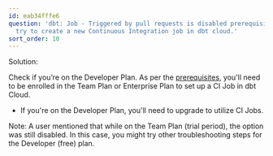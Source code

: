 ```yaml
---
id: eab34fffe6
question: 'dbt: Job - Triggered by pull requests is disabled prerequisites when I
  try to create a new Continuous Integration job in dbt cloud.'
sort_order: 10
---
```


Solution:

Check if you’re on the Developer Plan. As per the [prerequisites](https://docs.getdbt.com/docs/deploy/ci-jobs#prerequisites), you'll need to be enrolled in the Team Plan or Enterprise Plan to set up a CI Job in dbt Cloud.

- If you're on the Developer Plan, you'll need to upgrade to utilize CI Jobs.

Note: A user mentioned that while on the Team Plan (trial period), the option was still disabled. In this case, you might try other troubleshooting steps for the Developer (free) plan.